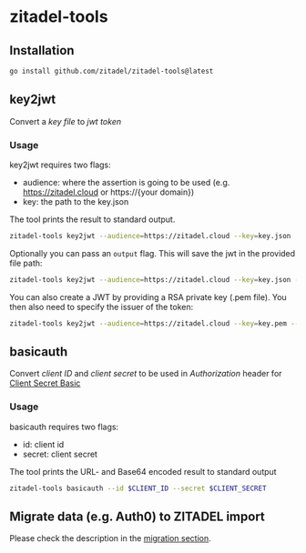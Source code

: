 # zitadel-tools

## Installation

```zsh
go install github.com/zitadel/zitadel-tools@latest
```

## key2jwt 

Convert a *key file* to *jwt token*

### Usage

key2jwt requires two flags:

- audience: where the assertion is going to be used (e.g. https://zitadel.cloud or https://{your domain})
- key: the path to the key.json

The tool prints the result to standard output.

```zsh
zitadel-tools key2jwt --audience=https://zitadel.cloud --key=key.json
```

Optionally you can pass an `output` flag. This will save the jwt in the provided file path:

```zsh
zitadel-tools key2jwt --audience=https://zitadel.cloud --key=key.json --output=jwt.txt
```

You can also create a JWT by providing a RSA private key (.pem file). You then also need to specify the issuer of the token:
```zsh
zitadel-tools key2jwt --audience=https://zitadel.cloud --key=key.pem --issuer=client_id
```

## basicauth

Convert *client ID* and *client secret* to be used in *Authorization* header for [Client Secret Basic](https://docs.zitadel.com/docs/apis/openidoauth/authn-methods#client-secret-basic)

### Usage

basicauth requires two flags:

- id: client id
- secret: client secret

The tool prints the URL- and Base64 encoded result to standard output

```zsh
zitadel-tools basicauth --id $CLIENT_ID --secret $CLIENT_SECRET
```

## Migrate data (e.g. Auth0) to ZITADEL import

Please check the description in the [migration section](./cmd/migration/auth0).
